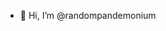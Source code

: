- 👋 Hi, I’m @randompandemonium
<!---
randompandemonium/randompandemonium is a ✨ special ✨ repository because its `README.md` (this file) appears on your GitHub profile.
You can click the Preview link to take a look at your changes.
--->
